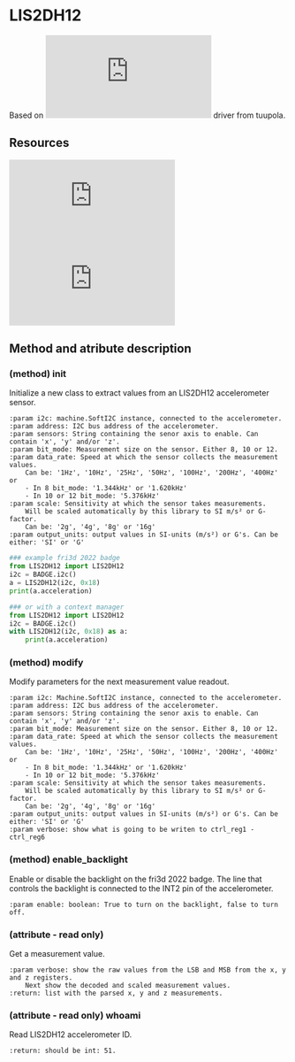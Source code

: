 # LIS2DH12

Based on ![LIS2HH12](https://github.com/tuupola/micropython-lis2hh12/blob/ffba6ab86ede3a517d68d9fcb8a1b8898c69b7d3/lis2hh12.py) driver from tuupola.


## Resources
![Product page](https://www.st.com/en/mems-and-sensors/lis2dh12.html#documentation)
![Datasheet](https://www.st.com/resource/en/datasheet/lis2dh12.pdf)

## Method and atribute description

### (method) __init__

Initialize a new class to extract values from an LIS2DH12 accelerometer sensor.

```
:param i2c: machine.SoftI2C instance, connected to the accelerometer.
:param address: I2C bus address of the accelerometer.
:param sensors: String containing the senor axis to enable. Can contain 'x', 'y' and/or 'z'.
:param bit_mode: Measurement size on the sensor. Either 8, 10 or 12.
:param data_rate: Speed at which the sensor collects the measurement values.
    Can be: '1Hz', '10Hz', '25Hz', '50Hz', '100Hz', '200Hz', '400Hz' or
    - In 8 bit_mode: '1.344kHz' or '1.620kHz'
    - In 10 or 12 bit_mode: '5.376kHz'
:param scale: Sensitivity at which the sensor takes measurements. 
    Will be scaled automatically by this library to SI m/s² or G-factor.
    Can be: '2g', '4g', '8g' or '16g'
:param output_units: output values in SI-units (m/s²) or G's. Can be either: 'SI' or 'G'
```


```python
### example fri3d 2022 badge
from LIS2DH12 import LIS2DH12
i2c = BADGE.i2c()
a = LIS2DH12(i2c, 0x18)
print(a.acceleration)
```
```python
### or with a context manager
from LIS2DH12 import LIS2DH12
i2c = BADGE.i2c()
with LIS2DH12(i2c, 0x18) as a:
    print(a.acceleration)
```

### (method) modify

Modify parameters for the next measurement value readout.

```
:param i2c: Machine.SoftI2C instance, connected to the accelerometer.
:param address: I2C bus address of the accelerometer.
:param sensors: String containing the senor axis to enable. Can contain 'x', 'y' and/or 'z'.
:param bit_mode: Measurement size on the sensor. Either 8, 10 or 12.
:param data_rate: Speed at which the sensor collects the measurement values.
    Can be: '1Hz', '10Hz', '25Hz', '50Hz', '100Hz', '200Hz', '400Hz' or
    - In 8 bit_mode: '1.344kHz' or '1.620kHz'
    - In 10 or 12 bit_mode: '5.376kHz'
:param scale: Sensitivity at which the sensor takes measurements. 
    Will be scaled automatically by this library to SI m/s² or G-factor.
    Can be: '2g', '4g', '8g' or '16g'
:param output_units: output values in SI-units (m/s²) or G's. Can be either: 'SI' or 'G'
:param verbose: show what is going to be writen to ctrl_reg1 - ctrl_reg6
```

### (method) enable_backlight

Enable or disable the backlight on the fri3d 2022 badge.
The line that controls the backlight is connected to the INT2 pin of the accelerometer.

```
:param enable: boolean: True to turn on the backlight, false to turn off.
```

### (attribute - read only)

Get a measurement value.

```        
:param verbose: show the raw values from the LSB and MSB from the x, y and z registers.
    Next show the decoded and scaled measurement values.
:return: list with the parsed x, y and z measurements.
```

### (attribute - read only) whoami

Read LIS2DH12 accelerometer ID.
```
:return: should be int: 51.
```
